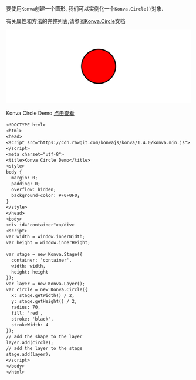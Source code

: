 要使用`Konva`创建一个圆形, 我们可以实例化一个`Konva.Circle()`对象.  

有关属性和方法的完整列表,请参阅[Konva.Circle](https://konvajs.github.io/api/Konva.Circle.html)文档

 ![](images/circle.png)  

 Konva Circle Demo   [点击查看](https://konvajs.github.io/downloads/code/shapes/Circle.html)  

      
    <!DOCTYPE html>
	<html>
    <head>
    <script src="https://cdn.rawgit.com/konvajs/konva/1.4.0/konva.min.js"></script>
    <meta charset="utf-8">
    <title>Konva Circle Demo</title>
    <style>
    body {
      margin: 0;
      padding: 0;
      overflow: hidden;
      background-color: #F0F0F0;
    }
    </style>
    </head>
    <body>
    <div id="container"></div>
    <script>
    var width = window.innerWidth;
    var height = window.innerHeight;
    
    var stage = new Konva.Stage({
      container: 'container',
      width: width,
      height: height
    });
    var layer = new Konva.Layer();
    var circle = new Konva.Circle({
      x: stage.getWidth() / 2,
      y: stage.getHeight() / 2,
      radius: 70,
      fill: 'red',
      stroke: 'black',
      strokeWidth: 4
    });
    // add the shape to the layer
    layer.add(circle);
    // add the layer to the stage
    stage.add(layer);
    </script>
    </body>
    </html> 
        